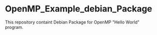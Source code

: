 # OpenMP_Example_debian_Package
This repository containt Debian Package for OpenMP "Hello World" program.
